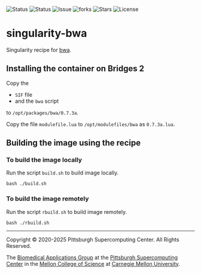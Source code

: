 ![Status](https://github.com/pscedu/singularity-bwa/actions/workflows/main.yml/badge.svg)
![Status](https://github.com/pscedu/singularity-bwa/actions/workflows/pretty.yml/badge.svg)
![Issue](https://img.shields.io/github/issues/pscedu/singularity-bwa)
![forks](https://img.shields.io/github/forks/pscedu/singularity-bwa)
![Stars](https://img.shields.io/github/stars/pscedu/singularity-bwa)
![License](https://img.shields.io/github/license/pscedu/singularity-bwa)

# singularity-bwa
Singularity recipe for [bwa](https://github.com/sandialabs/Bwa).

## Installing the container on Bridges 2
Copy the

* `SIF` file
* and the `bwa` script

to `/opt/packages/bwa/0.7.3a`.

Copy the file `modulefile.lua` to `/opt/modulefiles/bwa` as `0.7.3a.lua`.

## Building the image using the recipe
### To build the image locally
Run the script `build.sh` to build image locally.

```
bash ./build.sh
```

### To build the image remotely
Run the script `rbuild.sh` to build image remotely.

```
bash ./rbuild.sh
```

---
Copyright © 2020-2025 Pittsburgh Supercomputing Center. All Rights Reserved.

The [Biomedical Applications Group](https://www.psc.edu/biomedical-applications/) at the [Pittsburgh Supercomputing
Center](http://www.psc.edu) in the [Mellon College of Science](https://www.cmu.edu/mcs/) at [Carnegie Mellon University](http://www.cmu.edu).
